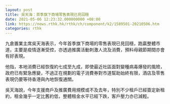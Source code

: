 ```yaml
---
layout: post
title: 吳天海：首季旗下商場零售表現已見回穩
date: 2021-05-06 12:23:32.000000000 +08:00
link: https://news.rthk.hk/rthk/ch/component/k2/1589501-20210506.htm
categories: rthk
---
```


九倉置業主席吳天海表示，今年首季旗下商場的零售表現已見回穩，跑贏整體市道，主要是疫情逐漸受控，亦透過推廣活動刺激人流及消費，預料母親節期間亦會有好表現。

他指，本地消費已經恢復約七成至九成，即使最近社區面對變種病毒爆發的風險，政府已有緊急應變，不過正在規劃的電子消費券對市道幫助始終有限，酒店及零售表現仍要等待香港與內地恢復通關。

吳天海說，今年支援商戶及推廣費用規模或不及去年，特別不少租戶已經簽定新租約，租金幾乎一定比舊約低，整體租金水平已經下跌，客戶壓力亦已減輕。
